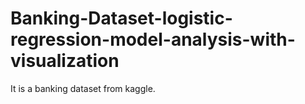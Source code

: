 # Banking-Dataset-logistic-regression-model-analysis-with-visualization
It is a banking dataset from kaggle.
